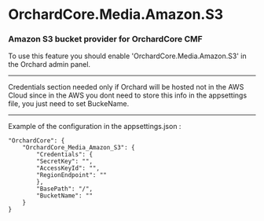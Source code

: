 # OrchardCore.Media.Amazon.S3
### Amazon S3 bucket provider for OrchardCore CMF

To use this feature you should enable 'OrchardCore.Media.Amazon.S3' in the Orchard admin panel.
***
Credentials section needed only if Orchard will be hosted not in the AWS Cloud since in the AWS you dont need to store this info in the appsettings file, you just need to set BuckeName.
***
Example of the configuration in the appsettings.json :

```
"OrchardCore": {
    "OrchardCore_Media_Amazon_S3": {
        "Credentials": {
        "SecretKey": "",
        "AccessKeyId": "",
        "RegionEndpoint": ""
        },
        "BasePath": "/",
        "BucketName": ""
    }
}
```

